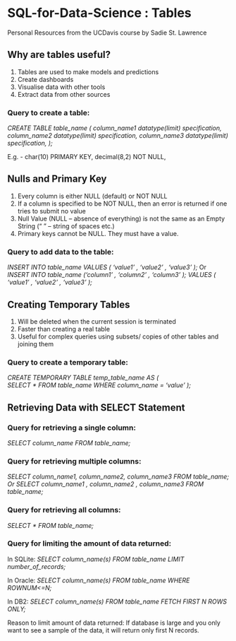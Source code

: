 # SQL-for-Data-Science : Tables
Personal Resources from the UCDavis course by Sadie St. Lawrence

## Why are tables useful?
1. Tables are used to make models and predictions
2. Create dashboards
3. Visualise data with other tools
4. Extract data from other sources

### Query to create a table:
*CREATE TABLE table_name
(
  column_name1	datatype(limit)	specification,
	column_name2	datatype(limit)	specification,
	column_name3	datatype(limit)	specification,
);*

E.g. - 			char(10)		PRIMARY KEY,
				decimal(8,2)	NOT NULL,



## Nulls and Primary Key
1. Every column is either NULL (default) or NOT NULL
2. If a column is specified to be NOT NULL, then an error is returned if one tries to submit no value
3. Null Value (NULL – absence of everything) is not the same as an Empty String (“  ” – string of spaces etc.)
4. Primary keys cannot be NULL. They must have a value.



### Query to add data to the table:
*INSERT INTO table_name
VALUES (  ‘value1’ 
               , ‘value2’ 
               , ‘value3’ 
                              );*
Or
*INSERT INTO table_name (‘column1’ 
                                           , ‘column2’ 
                                            , ‘column3’ 
                                                             );
VALUES (  ‘value1’ 
               , ‘value2’ 
               , ‘value3’ 
                              );*



## Creating Temporary Tables
1. Will be deleted when the current session is terminated
2. Faster than creating a real table
3. Useful for complex queries using subsets/ copies of other tables and joining them



### Query to create a temporary table:
*CREATE TEMPORARY TABLE temp_table_name AS
(		
	SELECT *
	FROM table_name
	WHERE column_name = ‘value’
);*



## Retrieving Data with SELECT Statement
### Query for retrieving a single column:
*SELECT column_name
FROM table_name;*

### Query for retrieving multiple columns:
*SELECT column_name1, column_name2, column_name3
FROM table_name;
Or
SELECT column_name1
, column_name2
, column_name3
FROM table_name;*

### Query for retrieving all columns:
*SELECT *
FROM table_name;*

### Query for limiting the amount of data returned:
In SQLite:
*SELECT column_name(s)
FROM table_name
LIMIT number_of_records;*

In Oracle:
*SELECT column_name(s)
FROM table_name
WHERE ROWNUM<=N;*

In DB2:
*SELECT column_name(s)
FROM table_name
FETCH FIRST N ROWS ONLY;*

Reason to limit amount of data returned: If database is large and you only want to see a sample of the data, it will return only first N records.
